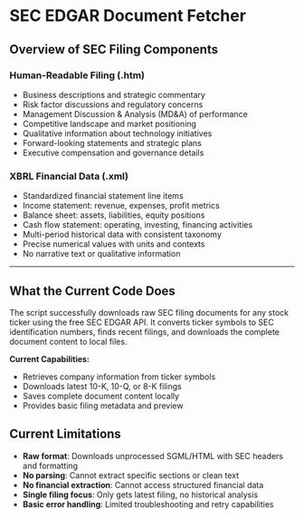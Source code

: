 # SEC EDGAR Document Fetcher

## Overview of SEC Filing Components

### Human-Readable Filing (.htm)
- Business descriptions and strategic commentary
- Risk factor discussions and regulatory concerns
- Management Discussion & Analysis (MD&A) of performance
- Competitive landscape and market positioning
- Qualitative information about technology initiatives
- Forward-looking statements and strategic plans
- Executive compensation and governance details

### XBRL Financial Data (.xml)
- Standardized financial statement line items
- Income statement: revenue, expenses, profit metrics
- Balance sheet: assets, liabilities, equity positions
- Cash flow statement: operating, investing, financing activities
- Multi-period historical data with consistent taxonomy
- Precise numerical values with units and contexts
- No narrative text or qualitative information

---

## What the Current Code Does

The script successfully downloads raw SEC filing documents for any stock ticker using the free SEC EDGAR API. It converts ticker symbols to SEC identification numbers, finds recent filings, and downloads the complete document content to local files.

**Current Capabilities:**
- Retrieves company information from ticker symbols
- Downloads latest 10-K, 10-Q, or 8-K filings
- Saves complete document content locally
- Provides basic filing metadata and preview

## Current Limitations

- **Raw format**: Downloads unprocessed SGML/HTML with SEC headers and formatting
- **No parsing**: Cannot extract specific sections or clean text
- **No financial extraction**: Cannot access structured financial data
- **Single filing focus**: Only gets latest filing, no historical analysis
- **Basic error handling**: Limited troubleshooting and retry capabilities

